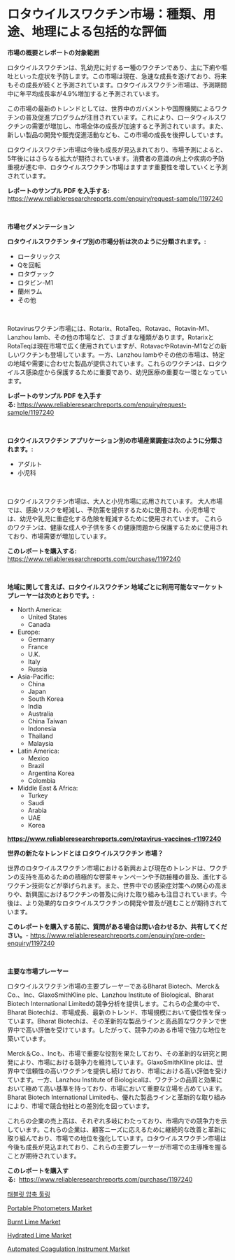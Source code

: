 <p><h1>ロタウイルスワクチン市場：種類、用途、地理による包括的な評価</h1></p><p><strong>市場の概要とレポートの対象範囲</strong></p>
<p><p>ロタウイルスワクチンは、乳幼児に対する一種のワクチンであり、主に下痢や嘔吐といった症状を予防します。この市場は現在、急速な成長を遂げており、将来もその成長が続くと予測されています。ロタウイルスワクチン市場は、予測期間中に年平均成長率が4.9%増加すると予測されています。</p><p>この市場の最新のトレンドとしては、世界中のガバメントや国際機関によるワクチンの普及促進プログラムが注目されています。これにより、ロータウィルスワクチンの需要が増加し、市場全体の成長が加速すると予測されています。また、新しい製品の開発や販売促進活動なども、この市場の成長を後押ししています。</p><p>ロタウイルスワクチン市場は今後も成長が見込まれており、市場予測によると、5年後にはさらなる拡大が期待されています。消費者の意識の向上や疾病の予防重視が進む中、ロタウイルスワクチン市場はますます重要性を増していくと予測されています。</p></p>
<p><strong>レポートのサンプル PDF を入手する:</strong> <a href="https://www.reliableresearchreports.com/enquiry/request-sample/1197240">https://www.reliableresearchreports.com/enquiry/request-sample/1197240</a></p>
<p>&nbsp;</p>
<p><strong>市場セグメンテーション</strong></p>
<p><strong>ロタウイルスワクチン タイプ別の市場分析は次のように分類されます。:</strong></p>
<p><ul><li>ロータリックス</li><li>Qを回転</li><li>ロタヴァック</li><li>ロタビン-M1</li><li>蘭州ラム</li><li>その他</li></ul></p>
<p>&nbsp;</p>
<p><p>Rotavirusワクチン市場には、Rotarix、RotaTeq、Rotavac、Rotavin-M1、Lanzhou lamb、その他の市場など、さまざまな種類があります。RotarixとRotaTeqは現在市場で広く使用されていますが、RotavacやRotavin-M1などの新しいワクチンも登場しています。一方、Lanzhou lambやその他の市場は、特定の地域や需要に合わせた製品が提供されています。これらのワクチンは、ロタウイルス感染症から保護するために重要であり、幼児医療の重要な一環となっています。</p></p>
<p><strong>レポートのサンプル PDF を入手する:</strong>&nbsp;<a href="https://www.reliableresearchreports.com/enquiry/request-sample/1197240">https://www.reliableresearchreports.com/enquiry/request-sample/1197240</a></p>
<p>&nbsp;</p>
<p><strong> ロタウイルスワクチン アプリケーション別の市場産業調査は次のように分類されます。:</strong></p>
<p><ul><li>アダルト</li><li>小児科</li></ul></p>
<p>&nbsp;</p>
<p><p>ロタウイルスワクチン市場は、大人と小児市場に応用されています。 大人市場では、感染リスクを軽減し、予防策を提供するために使用され、小児市場では、幼児や乳児に重症化する危険を軽減するために使用されています。 これらのワクチンは、健康な成人や子供を多くの健康問題から保護するために使用されており、市場需要が増加しています。</p></p>
<p><strong>このレポートを購入する:</strong>&nbsp; <a href="https://www.reliableresearchreports.com/purchase/1197240">https://www.reliableresearchreports.com/purchase/1197240</a></p>
<p>&nbsp;</p>
<p><strong>地域に関して言えば、ロタウイルスワクチン 地域ごとに利用可能なマーケットプレーヤーは次のとおりです。:</strong></p>
<p><ul>
    <li>
        North America:
        <ul>
            <li>United States</li>
            <li>Canada</li>
        </ul>
    </li>
    <li>
        Europe:
        <ul>
            <li>Germany</li>
            <li>France</li>
            <li>U.K.</li>
            <li>Italy</li>
            <li>Russia</li>
        </ul>
    </li>
    <li>
        Asia-Pacific:
        <ul>
            <li>China</li>
            <li>Japan</li>
            <li>South Korea</li>
            <li>India</li>
            <li>Australia</li>
            <li>China Taiwan</li>
            <li>Indonesia</li>
            <li>Thailand</li>
            <li>Malaysia</li>
        </ul>
    </li>
    <li>
        Latin America:
        <ul>
            <li>Mexico</li>
            <li>Brazil</li>
            <li>Argentina Korea</li>
            <li>Colombia</li>
        </ul>
    </li>
    <li>
        Middle East & Africa:
        <ul>
            <li>Turkey</li>
            <li>Saudi</li>
            <li>Arabia</li>
            <li>UAE</li>
            <li>Korea</li>
        </ul>
    </li>
    </ul></p>
<p><strong><a href="https://www.reliableresearchreports.com/rotavirus-vaccines-r1197240">https://www.reliableresearchreports.com/rotavirus-vaccines-r1197240</a></strong>&nbsp;</p>
<p><strong>世界の新たなトレンドとは ロタウイルスワクチン 市場？</strong></p>
<p><p>世界のロタウイルスワクチン市場における新興および現在のトレンドは、ワクチンの支持を高めるための積極的な啓蒙キャンペーンや予防接種の普及、進化するワクチン技術などが挙げられます。また、世界中での感染症対策への関心の高まりや、新興国におけるワクチンの普及に向けた取り組みも注目されています。今後は、より効果的なロタウイルスワクチンの開発や普及が進むことが期待されています。</p></p>
<p><strong>このレポートを購入する前に、質問がある場合は問い合わせるか、共有してください。</strong>- <a href="https://www.reliableresearchreports.com/enquiry/pre-order-enquiry/1197240">https://www.reliableresearchreports.com/enquiry/pre-order-enquiry/1197240</a></p>
<p>&nbsp;</p>
<p><strong>主要な市場プレーヤー</strong></p>
<p><p>ロタウイルスワクチン市場の主要プレーヤーであるBharat Biotech、Merck＆Co.、Inc、GlaxoSmithKline plc、Lanzhou Institute of Biological、Bharat Biotech International Limitedの競争分析を提供します。これらの企業の中で、Bharat Biotechは、市場成長、最新のトレンド、市場規模において優位性を保っています。Bharat Biotechは、その革新的な製品ラインと高品質なワクチンで世界中で高い評価を受けています。したがって、競争力のある市場で強力な地位を築いています。</p><p>Merck＆Co.、Incも、市場で重要な役割を果たしており、その革新的な研究と開発により、市場における競争力を維持しています。GlaxoSmithKline plcは、世界中で信頼性の高いワクチンを提供し続けており、市場における高い評価を受けています。一方、Lanzhou Institute of Biologicalは、ワクチンの品質と効果において極めて高い基準を持っており、市場において重要な立場を占めています。Bharat Biotech International Limitedも、優れた製品ラインと革新的な取り組みにより、市場で競合他社との差別化を図っています。</p><p>これらの企業の売上高は、それぞれ多岐にわたっており、市場内での競争力を示しています。これらの企業は、顧客ニーズに応えるために継続的な改善と革新に取り組んでおり、市場での地位を強化しています。ロタウイルスワクチン市場は今後も成長が見込まれており、これらの主要プレーヤーが市場での主導権を握ることが期待されています。</p></p>
<p><strong>このレポートを購入する:</strong>&nbsp;&nbsp;<a href="https://www.reliableresearchreports.com/purchase/1197240">https://www.reliableresearchreports.com/purchase/1197240</a></p>
<p><p><a href="https://github.com/KellyLyncyh543964/Market-Research-Report-List-1/blob/main/110516242820.md">태블릿 압축 툴링</a></p><p><a href="https://view.publitas.com/reportprime-1/portable-photometers-market-competitive-analysis-market-trends-and-forecast-to-2031/">Portable Photometers Market</a></p><p><a href="https://issuu.com/reportprime-2/docs/burnt-lime-market-size-2030.pptx">Burnt Lime Market</a></p><p><a href="https://issuu.com/reportprime-2/docs/hydrated-lime-market-size-2030.pptx">Hydrated Lime Market</a></p><p><a href="https://shimmer-gardenia-37a.notion.site/Automated-Coagulation-Instrument-Market-Analysis-Its-CAGR-Market-Segmentation-and-Global-Industry--6b3360628fe044b49b211e13ddcfaf07">Automated Coagulation Instrument Market</a></p></p>